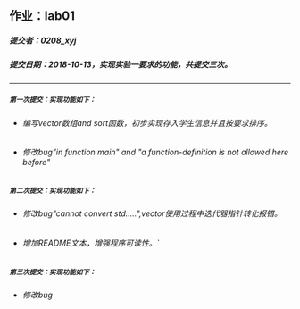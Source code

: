 ## 作业：lab01
##### 提交者：0208_xyj
##### 提交日期：2018-10-13，实现实验一要求的功能，共提交三次。
***
##### `第一次提交：实现功能如下：`
- ###### 编写vector数组and sort函数，初步实现存入学生信息并且按要求排序。
- ###### 修改bug"in function main" and "a function-definition is not allowed here before"

##### `第二次提交：实现功能如下：`
- ###### 修改bug"cannot convert std.....",vector使用过程中迭代器指针转化报错。
- ###### 增加README文本，增强程序可读性。`

##### `第三次提交：实现功能如下：`
- ###### 修改bug
